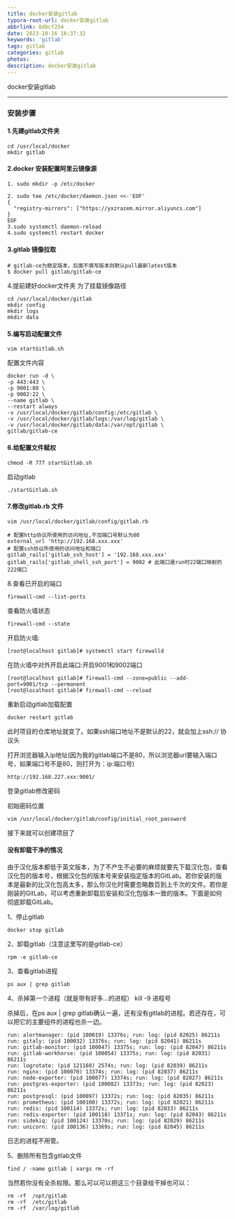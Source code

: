 ```yaml
---
title: docker安装gitlab
typora-root-url: docker安装gitlab
abbrlink: 8dbcf254
date: 2023-10-16 16:37:32
keywords: 'gitlab'
tags: gitlab
categories: gitlab
photos:
description: docker安装gitlab
---
```


docker安装gitlab

<!--more-->

------



### 安装步骤

#### 1.先建gitlab文件夹

```plain
cd /usr/local/docker
mkdir gitlab
```

#### 2.docker 安装配置阿里云镜像源

```plain
1. sudo mkdir -p /etc/docker

2. sudo tee /etc/docker/daemon.json <<-'EOF'
{
  "registry-mirrors": ["https://yxzrazem.mirror.aliyuncs.com"]
}
EOF
3.sudo systemctl daemon-reload
4.sudo systemctl restart docker
```

#### 3.gitlab 镜像拉取

```plain
# gitlab-ce为稳定版本，后面不填写版本则默认pull最新latest版本
$ docker pull gitlab/gitlab-ce 
```

4.提前建好docker文件夹 为了挂载镜像路径

```plain
cd /usr/local/docker/gitlab
mkdir config
mkdir logs
mkdir data
```

#### 5.编写启动配置文件

```plain
vim startGitlab.sh
```

配置文件内容

```plain
docker run -d \
-p 443:443 \
-p 9001:80 \
-p 9002:22 \
--name gitlab \
--restart always 
-v /usr/local/docker/gitlab/config:/etc/gitlab \
-v /usr/local/docker/gitlab/logs:/var/log/gitlab \
-v /usr/local/docker/gitlab/data:/var/opt/gitlab \
gitlab/gitlab-ce
```

#### 6.给配置文件赋权

```plain
chmod -R 777 startGitlab.sh
```

启动gitlab

```plain
./startGitlab.sh
```

#### 7.修改gitlab.rb 文件 

```plain
vim /usr/local/docker/gitlab/config/gitlab.rb

# 配置http协议所使用的访问地址,不加端口号默认为80
external_url 'http://192.168.xxx.xxx'
# 配置ssh协议所使用的访问地址和端口
gitlab_rails['gitlab_ssh_host'] = '192.168.xxx.xxx'
gitlab_rails['gitlab_shell_ssh_port'] = 9002 # 此端口是run时22端口映射的222端口
```

8.查看已开启的端口

```plain
firewall-cmd --list-ports
```

查看防火墙状态

```plain
firewall-cmd --state
```

开启防火墙:

```plain
[root@localhost gitlab]# systemctl start firewalld
```

在防火墙中对外开启此端口:开启9001和9002端口

```plain
[root@localhost gitlab]# firewall-cmd --zone=public --add-port=9001/tcp --permanent
[root@localhost gitlab]# firewall-cmd --reload
```

重新启动gitlab加载配置

```plain
docker restart gitlab
```

此时项目的仓库地址就变了。如果ssh端口地址不是默认的22，就会加上ssh:// 协议头

 打开浏览器输入ip地址(因为我的gitlab端口不是80，所以浏览器url要输入端口号，如果端口号不是80，则打开为：ip:端口号)

```plain
http://192.168.227.xxx:9001/
```

登录gitlab修改密码

初始密码位置

```plain
vim /usr/local/docker/gitlab/config/initial_root_password
```

接下来就可以创建项目了

#### 没有卸载干净的情况

由于汉化版本都低于英文版本，为了不产生不必要的麻烦就要先下载汉化包，查看汉化包的版本号，根据汉化包的版本号来安装指定版本的GitLab。若你安装的版本是最新的比汉化包高太多，那么你汉化时需要忽略数百到上千次的文件。若你是刚装的GitLab，可以考虑重新卸载后安装和汉化包版本一致的版本。下面是如何彻底卸载GitLab。

1、停止gitlab

```plain
docker stop gitlab
```

2、卸载gitlab（注意这里写的是gitlab-ce）

```plain
rpm -e gitlab-ce
```

3、查看gitlab进程

```plain
ps aux | grep gitlab
```

4、杀掉第一个进程（就是带有好多…的进程） kill -9 进程号

杀掉后，在ps aux | grep gitlab确认一遍，还有没有gitlab的进程。若还存在，可以把它的主要组件的进程也杀一边。

```plain
run: alertmanager: (pid 100019) 13376s; run: log: (pid 82025) 86211s
run: gitaly: (pid 100032) 13376s; run: log: (pid 82041) 86211s
run: gitlab-monitor: (pid 100047) 13375s; run: log: (pid 82047) 86211s
run: gitlab-workhorse: (pid 100054) 13375s; run: log: (pid 82031) 86211s
run: logrotate: (pid 121160) 2574s; run: log: (pid 82039) 86211s
run: nginx: (pid 100070) 13374s; run: log: (pid 82037) 86211s
run: node-exporter: (pid 100077) 13374s; run: log: (pid 82027) 86211s
run: postgres-exporter: (pid 100082) 13373s; run: log: (pid 82023) 86211s
run: postgresql: (pid 100097) 13372s; run: log: (pid 82035) 86211s
run: prometheus: (pid 100100) 13372s; run: log: (pid 82021) 86211s
run: redis: (pid 100114) 13372s; run: log: (pid 82033) 86211s
run: redis-exporter: (pid 100118) 13371s; run: log: (pid 82043) 86211s
run: sidekiq: (pid 100124) 13370s; run: log: (pid 82029) 86211s
run: unicorn: (pid 100136) 13369s; run: log: (pid 82045) 86211s
```

日志的进程不用管。

5、删除所有包含gitlab文件

```plain
find / -name gitlab | xargs rm -rf
```

当然若你没有全杀权限。那么可以可以把这三个目录给干掉也可以：

```plain
rm -rf  /opt/gitlab
rm -rf  /etc/gitlab
rm -rf  /var/log/gitlab
```

